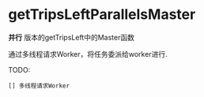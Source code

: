 # getTripsLeftParallelsMaster

**并行** 版本的getTripsLeft中的Master函数

通过多线程请求Worker，将任务委派给worker进行.

TODO:
``` 
[] 多线程请求Worker
```